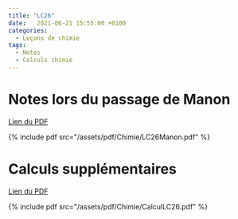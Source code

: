 ```yaml
---
title: "LC26"
date:   2021-06-21 15:55:00 +0100
categories:
  - Leçons de chimie
tags:
  - Notes
  - Calculs chimie
---
```


# Notes lors du passage de Manon

[Lien du PDF](/assets/pdf/Chimie/LC26Manon.pdf)

{% include pdf src="/assets/pdf/Chimie/LC26Manon.pdf" %}

# Calculs supplémentaires

[Lien du PDF](/assets/pdf/Chimie/CalculLC26.pdf)

{% include pdf src="/assets/pdf/Chimie/CalculLC26.pdf" %}
